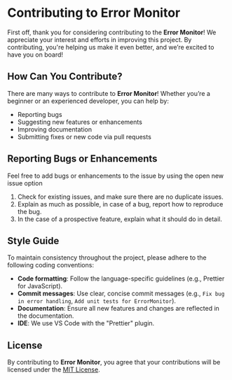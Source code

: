 # Contributing to Error Monitor

First off, thank you for considering contributing to the **Error Monitor**! We appreciate your interest and efforts in improving this project. By contributing, you're helping us make it even better, and we’re excited to have you on board!

## How Can You Contribute?

There are many ways to contribute to **Error Monitor**! Whether you’re a beginner or an experienced developer, you can help by:

- Reporting bugs
- Suggesting new features or enhancements
- Improving documentation
- Submitting fixes or new code via pull requests

## Reporting Bugs or Enhancements
Feel free to add bugs or enhancements to the issue by using the open new issue option
1. Check for existing issues, and make sure there are no duplicate issues.
2. Explain as much as possible, in case of a bug, report how to reproduce the bug.
3. In the case of a prospective feature, explain what it should do in detail.

## Style Guide
To maintain consistency throughout the project, please adhere to the following coding conventions:
- **Code formatting**: Follow the language-specific guidelines (e.g., Prettier for JavaScript).
- **Commit messages**: Use clear, concise commit messages (e.g., `Fix bug in error handling`, `Add unit tests for ErrorMonitor`).
- **Documentation**: Ensure all new features and changes are reflected in the documentation.
- **IDE**: We use VS Code with the "Prettier" plugin.

## License

By contributing to **Error Monitor**, you agree that your contributions will be licensed under the [MIT License](LICENSE).
